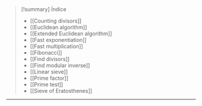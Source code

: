 > [!summary] Índice
> - [[Counting divisors]]
> - [[Euclidean algorithm]]
> - [[Extended Euclidean algorithm]]
> - [[Fast exponentiation]]
> - [[Fast multiplication]]
> - [[Fibonacci]]
> - [[Find divisors]]
> - [[Find modular inverse]]
> - [[Linear sieve]]
> - [[Prime factor]]
> - [[Prime test]]
> - [[Sieve of Eratosthenes]]

---